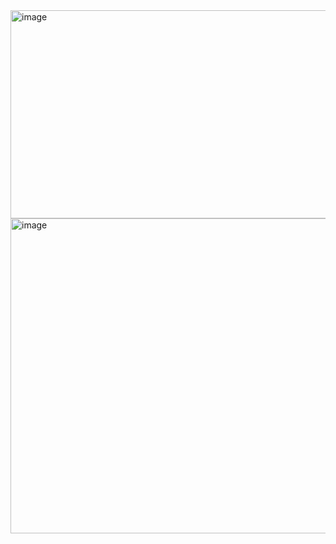 <img width="1261" height="333" alt="image" src="https://github.com/user-attachments/assets/241f51ef-6976-4b15-9cc1-cb9fcf4852b3" />



<img width="842" height="504" alt="image" src="https://github.com/user-attachments/assets/3336200c-9711-4cdd-9fcc-308085cb9818" />



